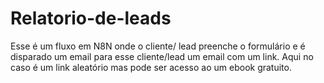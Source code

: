 # Relatorio-de-leads
Esse é um fluxo em N8N onde o cliente/ lead preenche o formulário e é disparado um email para esse cliente/lead um email com um link. Aqui no caso é um link aleatório mas pode ser acesso ao um ebook gratuito. 
